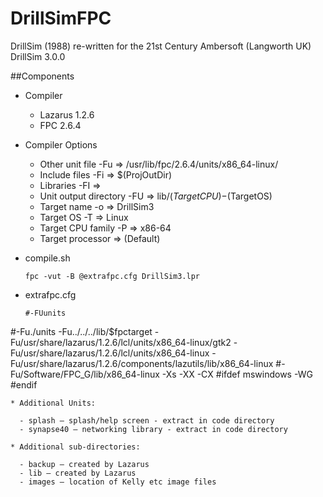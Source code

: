 # DrillSimFPC

DrillSim (1988) re-written for the 21st Century
Ambersoft (Langworth UK)
DrillSim 3.0.0

##Components


* Compiler
  - Lazarus 1.2.6
  - FPC 2.6.4

* Compiler Options
  - Other unit file -Fu => /usr/lib/fpc/2.6.4/units/x86_64-linux/
  - Include files -Fi => $(ProjOutDir)
  - Libraries -FI => <empty>
  - Unit output directory -FU => lib/$(TargetCPU)-$(TargetOS)
  - Target name -o => DrillSim3
  - Target OS -T => Linux
  - Target CPU family -P => x86-64
  - Target processor => (Default)
  
* compile.sh
  ```
  fpc -vut -B @extrafpc.cfg DrillSim3.lpr
  ```
* extrafpc.cfg
  ```
  #-FUunits
#-Fu./units
-Fu../../../lib/$fpctarget
-Fu/usr/share/lazarus/1.2.6/lcl/units/x86_64-linux/gtk2
-Fu/usr/share/lazarus/1.2.6/lcl/units/x86_64-linux
-Fu/usr/share/lazarus/1.2.6/components/lazutils/lib/x86_64-linux
#-Fu/Software/FPC_G/lib/x86_64-linux
-Xs
-XX
-CX
#ifdef mswindows
-WG
#endif
```
* Additional Units:

  - splash – splash/help screen - extract in code directory
  - synapse40 – networking library - extract in code directory

* Additional sub-directories:

  - backup – created by Lazarus
  - lib – created by Lazarus
  - images – location of Kelly etc image files


